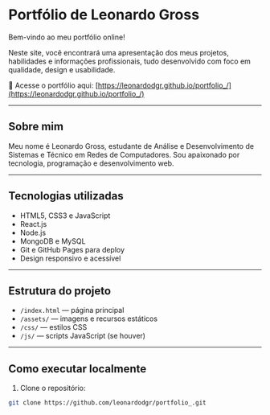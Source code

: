 # Portfólio de Leonardo Gross

Bem-vindo ao meu portfólio online!

Neste site, você encontrará uma apresentação dos meus projetos, habilidades e informações profissionais, tudo desenvolvido com foco em qualidade, design e usabilidade.

🔗 Acesse o portfólio aqui: [https://leonardodgr.github.io/portfolio_/](https://leonardodgr.github.io/portfolio_/)

---

## Sobre mim

Meu nome é Leonardo Gross, estudante de Análise e Desenvolvimento de Sistemas e Técnico em Redes de Computadores. Sou apaixonado por tecnologia, programação e desenvolvimento web.

---

## Tecnologias utilizadas

- HTML5, CSS3 e JavaScript
- React.js
- Node.js
- MongoDB e MySQL
- Git e GitHub Pages para deploy
- Design responsivo e acessível

---

## Estrutura do projeto

- `/index.html` — página principal
- `/assets/` — imagens e recursos estáticos
- `/css/` — estilos CSS
- `/js/` — scripts JavaScript (se houver)

---

## Como executar localmente

1. Clone o repositório:

```bash
git clone https://github.com/leonardodgr/portfolio_.git
